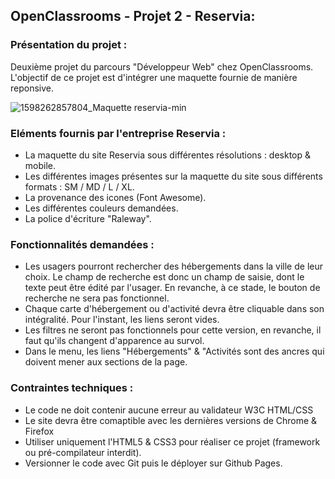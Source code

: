 ﻿## OpenClassrooms - Projet 2 - Reservia:

### Présentation du projet : 

Deuxième projet du parcours "Développeur Web" chez OpenClassrooms. L'objectif de ce projet est d'intégrer une maquette fournie de manière reponsive. 

![1598262857804_Maquette reservia-min](https://user-images.githubusercontent.com/70963008/123445732-7820cd80-d5d8-11eb-9518-e17d84c4b28d.png)

### Eléments fournis par l'entreprise Reservia : 

- La maquette du site Reservia sous différentes résolutions : desktop & mobile. 
- Les différentes images présentes sur la maquette du site sous différents formats : SM / MD / L / XL.
- La provenance des icones (Font Awesome).
- Les différentes couleurs demandées. 
- La police d'écriture "Raleway".

### Fonctionnalités demandées : 

- Les usagers pourront rechercher des hébergements dans la ville de leur choix. Le champ de recherche est donc un champ de saisie, dont le texte peut être édité par l'usager. En revanche, à ce stade, le bouton de recherche ne sera pas fonctionnel. 
- Chaque carte d'hébergement ou d'activité devra être cliquable dans son intégralité. Pour l'instant, les liens seront vides. 
- Les filtres ne seront pas fonctionnels pour cette version, en revanche, il faut qu'ils changent d'apparence au survol.
- Dans le menu, les liens "Hébergements" & "Activités sont des ancres qui doivent mener aux sections de la page. 

### Contraintes techniques : 
- Le code ne doit contenir aucune erreur au validateur W3C HTML/CSS 
- Le site devra être comaptible avec les dernières versions de Chrome & Firefox 
- Utiliser uniquement l'HTML5 & CSS3 pour réaliser ce projet (framework ou pré-compilateur interdit).
- Versionner le code avec Git puis le déployer sur Github Pages.

